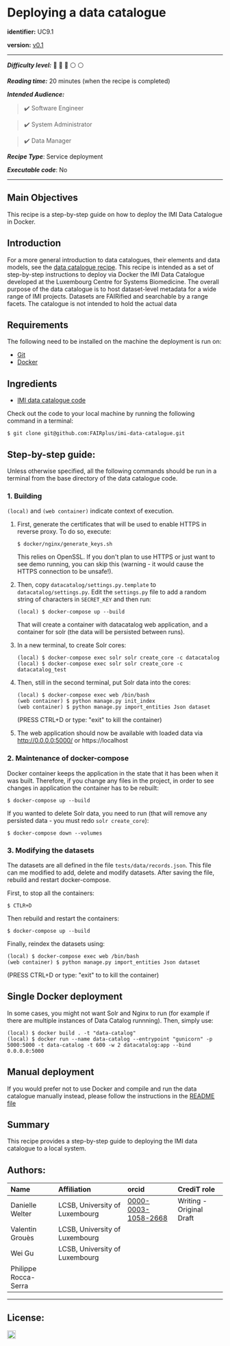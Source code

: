 # Deploying a data catalogue


**identifier:** UC9.1

**version:** [v0.1](v0.1)


___

**_Difficulty level:_** :triangular_flag_on_post: :triangular_flag_on_post: :triangular_flag_on_post:  :white_circle: :white_circle:

**_Reading time:_** 20 minutes (when the recipe is completed)

**_Intended Audience:_** 

> :heavy_check_mark: Software Engineer

> :heavy_check_mark: System Administrator

> :heavy_check_mark: Data Manager

**_Recipe Type_**: Service deployment

**_Executable code_**: No

___

## Main Objectives

This recipe is a step-by-step guide on how to deploy the IMI Data Catalogue in Docker. 

## Introduction

For a more general introduction to data catalogues, their elements and data models, see the [data catalogue recipe](link). This recipe is intended as a set of step-by-step instructions to deploy via Docker the IMI Data Catalogue developed at the Luxembourg Centre for Systems Biomedicine. The overall purpose of the data catalogue is to host dataset-level metadata for a wide range of IMI projects. Datasets are FAIRified and searchable by a range facets. The catalogue is not intended to hold the actual data 

## Requirements

The following need to be installed on the machine the deployment is run on:
- [Git](https://git-scm.com/)
- [Docker](https://www.docker.com/)




## Ingredients
- [IMI data catalogue code](https://github.com/FAIRplus/imi-data-catalogue) 

Check out the code to your local machine by running the following command in a terminal:

```shell
$ git clone git@github.com:FAIRplus/imi-data-catalogue.git
```


## Step-by-step guide:

Unless otherwise specified, all the following commands should be run in a terminal from the base directory of the data catalogue code.

### 1. Building

`(local)` and `(web container)` indicate context of execution.

1. First, generate the certificates that will be used to enable HTTPS in reverse proxy. To do so, execute:

    ```shell=
    $ docker/nginx/generate_keys.sh
    ``` 
    
    This relies on OpenSSL. If you don't plan to use HTTPS or just want to see demo running, you can skip this (warning - it would cause the HTTPS connection to be unsafe!).

1. Then, copy `datacatalog/settings.py.template` to `datacatalog/settings.py`. Edit the `settings.py` file to add a random string of characters in `SECRET_KEY` and then run:

	```shell=
	(local) $ docker-compose up --build
	```
	
	That will create a container with datacatalog web application, and a container for solr (the data will be persisted between runs).

1. In a new terminal, to create Solr cores:

	```shell=
	(local) $ docker-compose exec solr solr create_core -c datacatalog
	(local) $ docker-compose exec solr solr create_core -c datacatalog_test
	```

1. Then, still in the second terminal, put Solr data into the cores:  

	```shell=
	(local) $ docker-compose exec web /bin/bash
	(web container) $ python manage.py init_index 
	(web container) $ python manage.py import_entities Json dataset 
	```
	(PRESS CTRL+D or type: "exit" to kill the container)
	
1. The web application should now be available with loaded data via  http://0.0.0.0:5000/ or https://localhost 



### 2. Maintenance of docker-compose
Docker container keeps the application in the state that it has been when it was built. 
Therefore, if you change any files in the project, in order to see changes in application the container has to be rebuilt:

```shell=
$ docker-compose up --build
```

If you wanted to delete Solr data, you need to run (that will remove any persisted data - you must redo `solr create_core`):

```shell=
$ docker-compose down --volumes
```

### 3. Modifying the datasets

The datasets are all defined in the file `tests/data/records.json`. This file can me modified to add, delete and modify datasets. After saving the file, rebuild and restart docker-compose.

First, to stop all the containers:

```shell=
$ CTLR+D
```
Then rebuild and restart the containers:
```shell=
$ docker-compose up --build
```

Finally, reindex the datasets using:
```shell=
(local) $ docker-compose exec web /bin/bash
(web container) $ python manage.py import_entities Json dataset 
```
(PRESS CTRL+D or type: "exit" to to kill the container)


## Single Docker deployment
In some cases, you might not want Solr and Nginx to run (for example if there are multiple instances of Data Catalog runnning).
Then, simply use:

```shell=
(local) $ docker build . -t "data-catalog"
(local) $ docker run --name data-catalog --entrypoint "gunicorn" -p 5000:5000 -t data-catalog -t 600 -w 2 datacatalog:app --bind 0.0.0.0:5000
```

## Manual deployment

If you would prefer not to use Docker and compile and run the data catalogue manually instead, please follow the instructions in the [README file](https://github.com/FAIRplus/imi-data-catalogue/)
    
## Summary

This recipe provides a step-by-step guide to deploying the IMI data catalogue to a local system. 


 



## Authors:

| Name | Affiliation  | orcid | CrediT role  |
| :------------- | :------------- | :------------- |:------------- |
| Danielle Welter |  LCSB, University of Luxembourg| [0000-0003-1058-2668](https://orcid.org/orcid.org/0000-0003-1058-2668) | Writing - Original Draft |
| Valentin Grouès | LCSB, University of Luxembourg |||
| Wei Gu | LCSB, University of Luxembourg |||
| Philippe Rocca-Serra ||||


___


## License:

<a href="https://creativecommons.org/licenses/by/4.0/"><img src="https://mirrors.creativecommons.org/presskit/buttons/80x15/png/by-sa.png" height="20"/></a>

